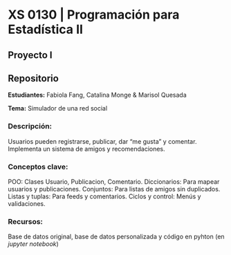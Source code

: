 # XS 0130 | Programación para Estadística II
## Proyecto I
## Repositorio 

**Estudiantes:**
Fabiola Fang, Catalina Monge & Marisol Quesada

**Tema:**
Simulador de una red social

### Descripción:
Usuarios pueden registrarse, publicar, dar “me gusta” y comentar.
Implementa un sistema de amigos y recomendaciones.

### Conceptos clave:
POO: Clases Usuario, Publicacion, Comentario.
Diccionarios: Para mapear usuarios y publicaciones.
Conjuntos: Para listas de amigos sin duplicados.
Listas y tuplas: Para feeds y comentarios.
Ciclos y control: Menús y validaciones.

### Recursos: 
Base de datos original, base de datos personalizada y código en pyhton (en _jupyter notebook_)
